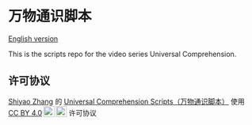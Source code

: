 # 万物通识脚本
[English version](README_EN.md)

This is the scripts repo for the video series Universal Comprehension.

## 许可协议
<p xmlns:cc="http://creativecommons.org/ns#" xmlns:dct="http://purl.org/dc/terms/"><a rel="cc:attributionURL dct:creator" property="cc:attributionName" href="https://github.com/BillShiyaoZhang">Shiyao Zhang</a> 的 <a property="dct:title" rel="cc:attributionURL" href="https://github.com/BillShiyaoZhang/Universal-Comprehension-Scripts">Universal Comprehension Scripts（万物通识脚本）</a> 使用 <a href="https://creativecommons.org/licenses/by/4.0/deed.zh-hans" target="_blank" rel="license noopener noreferrer" style="display:inline-block;">CC BY 4.0<img style="height:22px!important;margin-left:3px;vertical-align:text-bottom;" src="https://mirrors.creativecommons.org/presskit/icons/cc.svg?ref=chooser-v1" alt=""><img style="height:22px!important;margin-left:3px;vertical-align:text-bottom;" src="https://mirrors.creativecommons.org/presskit/icons/by.svg?ref=chooser-v1" alt=""></a> 许可协议</p>
